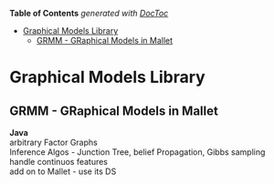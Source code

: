 **Table of Contents**  *generated with [DocToc](http://doctoc.herokuapp.com/)*

- [Graphical Models Library](#graphical-models-library)
	- [GRMM - GRaphical Models in Mallet](#grmm---graphical-models-in-mallet)

Graphical Models Library
========================

GRMM - GRaphical Models in Mallet
---------------------------------
__Java__  
arbitrary Factor Graphs  
Inference Algos - Junction Tree, belief Propagation, Gibbs sampling  
handle continuos features  
add on to Mallet - use its DS  